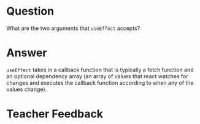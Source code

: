 # Question

What are the two arguments that `useEffect` accepts? 

# Answer
`useEffect` takes in a callback function that is typically a fetch function and an optional dependency array (an array of values that react watches for changes and executes the callback function according to when any of the values change).

# Teacher Feedback